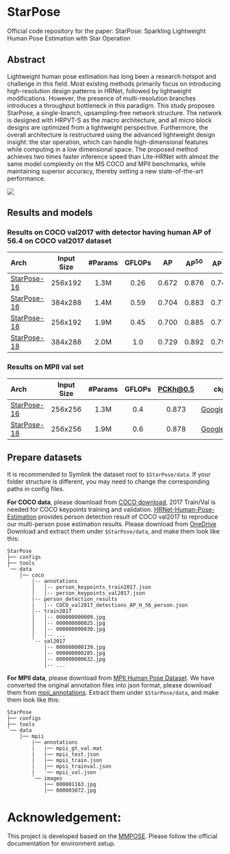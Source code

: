 # StarPose
Official code repository for the paper: StarPose: Sparkling Lightweight Human Pose Estimation with Star Operation


## Abstract

Lightweight human pose estimation has long been a research hotspot and challenge in this field. Most existing methods primarily focus on introducing high-resolution design patterns in HRNet, followed by lightweight modifications. However, the presence of multi-resolution branches introduces a throughput bottleneck in this paradigm. 
This study proposes StarPose, a single-branch, upsampling-free network structure. The network is designed with HRPVT-S as the macro architecture, and all micro block designs are optimized from a lightweight perspective. 
Furthermore, the overall architecture is restructured using the advanced lightweight design insight: the star operation, which can handle high-dimensional features while computing in a low dimensional space. 
The proposed method achieves two times faster inference speed than Lite-HRNet with almost the same model complexity on the MS COCO and MPII benchmarks, while maintaining superior accuracy, thereby setting a new state-of-the-art performance. 

<img src="/resources/starpose.png"/>

## Results and models

### Results on COCO val2017 with detector having human AP of 56.4 on COCO val2017 dataset

| Arch  | Input Size | #Params | GFLOPs | AP | AP<sup>50</sup> | AP<sup>75</sup> | AP<sup>M</sup> | AP<sup>L</sup> | AR | ckpt |
| :----------------- | :-----------: | :------: | :-----------: | :------: | :------: | :------:| :------: | :------: | :------: | :------: |
| [StarPose-16](/configs/body_2d_keypoint/simcc/coco/starpose-16_1e-3_260e_256x192_simcc2.py)  | 256x192 | 1.3M | 0.26 |0.672 | 0.876 | 0.746 | 0.646 | 0.725 | 0.729 | [GoogleDrive](https://drive.google.com/file/d/1XrqYIqup82F7QrqxCKnHc3VmA1-J17B9/view?usp=sharing) |
| [StarPose-16](/configs/body_2d_keypoint/simcc/coco/starpose-16_1e-3_100e_384x288_simcc2.py)  | 384x288 | 1.4M | 0.59 | 0.704 | 0.883 | 0.774 | 0.675 | 0.762 | 0.756 | [GoogleDrive](https://drive.google.com/file/d/1ilalZl7yoo_UaUXXhB1gLO6KXmF18U6Y/view?usp=sharing) |
| [StarPose-18](/configs/body_2d_keypoint/simcc/coco/starpose-18_1e-3_260e_256x192_simcc2.py)  | 256x192 | 1.9M | 0.45 | 0.700 | 0.885 | 0.775 | 0.672 | 0.756 | 0.756 | [GoogleDrive](https://drive.google.com/file/d/1qiJ-cF50wUHYCg-VTnrmAOua8D7bNMQr/view?usp=sharing) |
| [StarPose-18](/configs/body_2d_keypoint/simcc/coco/starpose-18_1e-3_100e_384x288_simcc2.py)  | 384x288 | 2.0M | 1.0 | 0.729 | 0.892 | 0.798 | 0.696 | 0.791 | 0.780 | [GoogleDrive](https://drive.google.com/file/d/169QRBW-tqHbwMZZ2jlh5uFJ-do6UEbqO/view?usp=sharing) |

### Results on MPII val set

| Arch  | Input Size | #Params | GFLOPs | PCKh@0.5 | ckpt |
| :--- | :--------: | :------: | :--------: | :------: | :------: |
| [StarPose-16](/configs/body_2d_keypoint/simcc/mpii/starpose-16_2e-3_300e_mpii_256x256_simcc2.py) | 256x256 | 1.3M | 0.4 | 0.873 | [GoogleDrive](https://drive.google.com/file/d/1h5_D9nX4Pk4uOdvXtJA2lDi5rTE1sPSm/view?usp=sharing) |
| [StarPose-18](/configs/body_2d_keypoint/simcc/mpii/starpose-18_2e-3_300e_mpii_256x256_simcc2.py) | 256x256 | 1.9M | 0.6 | 0.878 | [GoogleDrive](https://drive.google.com/file/d/1Q0BZJnFR23LyurASwkC5aGwKa2_bWwuJ/view?usp=sharing) |
## Prepare datasets

It is recommended to Symlink the dataset root to `$StarPose/data`.
If your folder structure is different, you may need to change the corresponding paths in config files.

**For COCO data**, please download from [COCO download](http://cocodataset.org/#download), 2017 Train/Val is needed for COCO keypoints training and validation. [HRNet-Human-Pose-Estimation](https://github.com/HRNet/HRNet-Human-Pose-Estimation) provides person detection result of COCO val2017 to reproduce our multi-person pose estimation results. Please download from [OneDrive](https://1drv.ms/f/s!AhIXJn_J-blWzzDXoz5BeFl8sWM-)
Download and extract them under `$StarPose/data`, and make them look like this:

```
StarPose
├── configs
├── tools
`── data
    │── coco
        │-- annotations
        │   │-- person_keypoints_train2017.json
        │   |-- person_keypoints_val2017.json
        |-- person_detection_results
        |   |-- COCO_val2017_detections_AP_H_56_person.json
        │-- train2017
        │   │-- 000000000009.jpg
        │   │-- 000000000025.jpg
        │   │-- 000000000030.jpg
        │   │-- ...
        `-- val2017
            │-- 000000000139.jpg
            │-- 000000000285.jpg
            │-- 000000000632.jpg
            │-- ...

```

**For MPII data**, please download from [MPII Human Pose Dataset](http://human-pose.mpi-inf.mpg.de/).
We have converted the original annotation files into json format, please download them from [mpii_annotations](https://openmmlab.oss-cn-hangzhou.aliyuncs.com/mmpose/datasets/mpii_annotations.tar).
Extract them under `$StarPose/data`, and make them look like this:

```
StarPose
├── configs
├── tools
`── data
    │── mpii
        |── annotations
        |   |── mpii_gt_val.mat
        |   |── mpii_test.json
        |   |── mpii_train.json
        |   |── mpii_trainval.json
        |   `── mpii_val.json
        `── images
            |── 000001163.jpg
            |── 000003072.jpg

```


# Acknowledgement:
This project is developed based on the [MMPOSE](https://github.com/open-mmlab/mmpose). Please follow the official documentation for environment setup.


